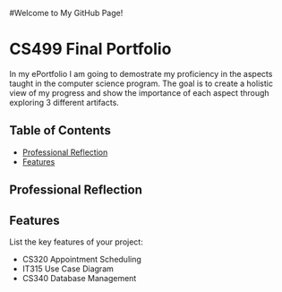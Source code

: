#Welcome to My GitHub Page!
# CS499 Final Portfolio

In my ePortfolio I am going to demostrate my proficiency in the aspects taught in the computer science program. The goal is to create a holistic view of my progress and show the importance of each aspect through exploring 3 different artifacts. 

## Table of Contents

- [Professional Reflection](#professional-reflection)
- [Features](#features)

## Professional Reflection




## Features      

List the key features of your project:

- CS320 Appointment Scheduling
- IT315 Use Case Diagram
- CS340 Database Management


